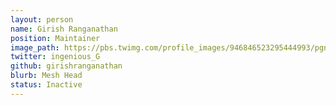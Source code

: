 ```yaml
---
layout: person
name: Girish Ranganathan
position: Maintainer
image_path: https://pbs.twimg.com/profile_images/946846523295444993/pgnyCSTD_400x400.webp
twitter: ingenious_G
github: girishranganathan
blurb: Mesh Head
status: Inactive
---
```

